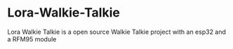 # Lora-Walkie-Talkie
Lora Walkie Talkie is a open source Walkie Talkie project with an esp32 and a RFM95 module
